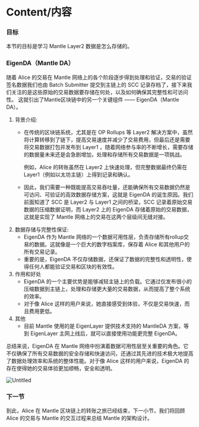 # Content/内容

### 目标

本节的目标是学习 Mantle Layer2 数据是怎么存储的。

### **EigenDA（Mantle DA）**

随着 Alice 的交易在 Mantle 网络上的各个阶段逐步得到处理和验证，交易的验证签名数据我们也由 Batch Submitter 提交到主链上的 SCC 记录存档了，接下来我们关注的是这些原始的交易数据要存储在何处，以及如何确保其完整性和可访问性。
这就引出了Mantle区块链中的另一个关键组件 —— EigenDA（Mantle DA）。

1. 背景介绍:
    - 在传统的区块链系统，尤其是在 OP Rollups 等 Layer2 解决方案中，虽然将计算转移到了链下，提高交易速度并减少了交易费用，但最后还是需要将交易数据打包并发布到 Layer1 ，随着网络参与率的不断增长，需要存储的数据量未来还是会急剧增加，处理和存储所有交易数据是一项挑战。
        
        例如，Alice 的转账虽然在 Layer2 上快速处理，但完整数据最终仍需在 Layer1（例如以太坊主链）上得到记录和确认。
        
    - 因此，我们需要一种既能提高交易吞吐量，还能确保所有交易数据仍然是可访问、可验证的高效数据存储方案，这就是 EigenDA 的诞生原因。我们前面知道了 SCC 是 Layer2 与 Layer1 之间的桥梁，SCC 记录着原始交易数据的压缩数据证明，而 Layer2 上的 EigenDA 存储着原始的交易数据，这就是实现了 Mantle 网络上的交易在这两个层级间无缝对接。
2. 数据存储与完整性保证:
    - EigenDA 作为 Mantle 网络的一个数据可用性层，负责存储所有rollup交易的数据。这就像是一个巨大的数字档案库，保存着 Alice 和其他用户的所有交易记录。
    - 重要的是，EigenDA 不仅存储数据，还保证了数据的完整性和透明性，使得任何人都能验证交易和区块的有效性。
3. 作用和好处
    - EigenDA 的一个主要优势是能够减轻主链上的负载。它通过仅发布很小的压缩数据到主链上，处理和存储更大量的交易数据，从而提高了整个系统的效率。
    - 对于像 Alice 这样的用户来说，她直接感受到体验，不仅是交易快速，而且费用更低。
4. 其他
    - 目前 Mantle 使用的是 EigenLayer 提供技术支持的 MantleDA 方案，等到 EigenLayer 主网上线后，就可以直接使用功能更完整 EigenDA。

总结来说，EigenDA 在 Mantle 网络中扮演着数据可用性层至关重要的角色。它不仅确保了所有交易数据的安全存储和快速访问，还通过其先进的技术极大地提高了数据处理效率和系统的整体性能。对于像 Alice 这样的用户来说，EigenDA 的存在使得她的交易体验更加顺畅，安全和透明。

![Untitled](https://prod-files-secure.s3.us-west-2.amazonaws.com/40ad2819-285a-4795-a80f-f6a1f2a4d3bf/860d5697-ea5a-4f33-8b94-bd0b48e4a76d/Untitled.png)

### 下一节

到此，Alice 在 Mantle 区块链上的转账之旅已经结束，下一小节，我们将回顾 Alice 的交易与 Mantle 的交互过程来总结 Mantle 的架构设计。